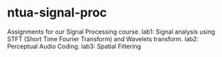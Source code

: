 # ntua-signal-proc
Assignments for our Signal Processing course.
lab1: Signal analysis using STFT (Short Time Fourier Transform) and Wavelets transform.
lab2: Perceptual Audio Coding.
lab3: Spatial Filtering
